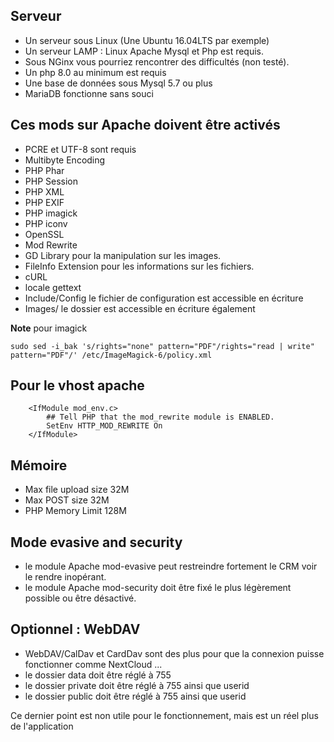 ## Serveur

* Un serveur sous Linux (Une Ubuntu 16.04LTS par exemple)
* Un serveur LAMP : Linux Apache Mysql et Php est requis.
* Sous NGinx vous pourriez rencontrer des difficultés (non testé).
* Un php 8.0 au minimum est requis
* Une base de données sous Mysql 5.7 ou plus
* MariaDB fonctionne sans souci

## Ces mods sur Apache doivent être activés
* PCRE et UTF-8 sont requis
* Multibyte Encoding
* PHP Phar
* PHP Session
* PHP XML
* PHP EXIF
* PHP imagick
* PHP iconv
* OpenSSL
* Mod Rewrite
* GD Library pour la manipulation sur les images.
* FileInfo Extension pour les informations sur les fichiers.
* cURL
* locale gettext
* Include/Config le fichier de configuration est accessible en écriture
* Images/ le dossier est accessible en écriture également

**Note** pour imagick
```
sudo sed -i_bak 's/rights="none" pattern="PDF"/rights="read | write" pattern="PDF"/' /etc/ImageMagick-6/policy.xml
```

## Pour le vhost apache

```
    <IfModule mod_env.c>
        ## Tell PHP that the mod_rewrite module is ENABLED.
        SetEnv HTTP_MOD_REWRITE On
    </IfModule>
```

## Mémoire
* Max file upload size  32M
* Max POST size  32M
* PHP Memory Limit  128M

## Mode evasive and security
* le module Apache mod-evasive peut restreindre fortement le CRM voir le rendre inopérant.
* le module Apache mod-security doit être fixé le plus légèrement possible ou être désactivé.


## Optionnel : WebDAV
* WebDAV/CalDav et CardDav sont des plus pour que la connexion puisse fonctionner comme NextCloud ...
* le dossier data doit être réglé à 755
* le dossier private doit être réglé à 755 ainsi que userid
* le dossier public doit être réglé à 755 ainsi que userid

Ce dernier point est non utile pour le fonctionnement, mais est un réel plus de l'application
